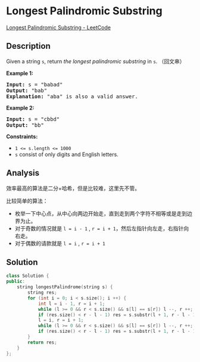 # Longest Palindromic Substring

[Longest Palindromic Substring - LeetCode](https://leetcode.com/problems/longest-palindromic-substring/description/)

## Description

Given a string `s`, return *the longest palindromic substring* in `s`. （回文串）

**Example 1:**

<pre><strong>Input:</strong> s = "babad"
<strong>Output:</strong> "bab"
<strong>Explanation:</strong> "aba" is also a valid answer.
</pre>

**Example 2:**

<pre><strong>Input:</strong> s = "cbbd"
<strong>Output:</strong> "bb"
</pre>

**Constraints:**

* `1 <= s.length <= 1000`
* `s` consist of only digits and English letters.

## Analysis

效率最高的算法是二分+哈希，但是比较难，这里先不管。

比较简单的算法：

* 枚举一下中心点，从中心向两边开始走，直到走到两个字符不相等或是走到边界为止。
* 对于奇数的情况就是 `l = i - 1` , `r = i + 1`，然后左指针向左走，右指针向右走。
* 对于偶数的请款就是 `l = i` , `r = i + 1`

## Solution

```c++
class Solution {
public:
    string longestPalindrome(string s) {
        string res;
        for (int i = 0; i < s.size(); i ++) {
            int l = i - 1, r = i + 1;
            while (l >= 0 && r < s.size() && s[l] == s[r]) l --, r ++;
            if (res.size() < r - l - 1) res = s.substr(l + 1, r - l - 1);
            l = i, r = i + 1;
            while (l >= 0 && r < s.size() && s[l] == s[r]) l --, r ++;
            if (res.size() < r - l - 1) res = s.substr(l + 1, r - l - 1);
        }
        return res;
    }
};
```
